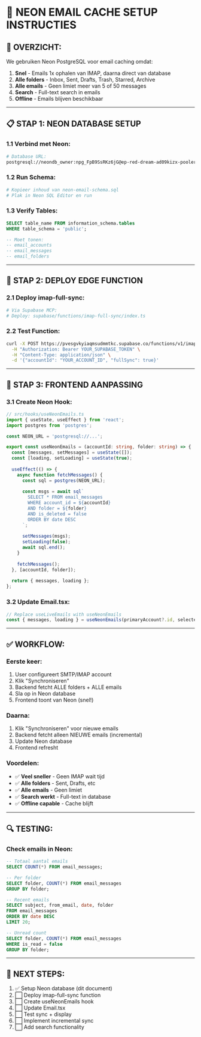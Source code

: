# 📧 NEON EMAIL CACHE SETUP INSTRUCTIES

## 🎯 **OVERZICHT:**

We gebruiken Neon PostgreSQL voor email caching omdat:
1. **Snel** - Emails 1x ophalen van IMAP, daarna direct van database
2. **Alle folders** - Inbox, Sent, Drafts, Trash, Starred, Archive
3. **Alle emails** - Geen limiet meer van 5 of 50 messages
4. **Search** - Full-text search in emails
5. **Offline** - Emails blijven beschikbaar

---

## 📋 **STAP 1: NEON DATABASE SETUP**

### **1.1 Verbind met Neon:**
```bash
# Database URL:
postgresql://neondb_owner:npg_FpB9SsRKz6jG@ep-red-dream-ad09kizx-pooler.c-2.us-east-1.aws.neon.tech/neondb?sslmode=require&channel_binding=require
```

### **1.2 Run Schema:**
```bash
# Kopieer inhoud van neon-email-schema.sql
# Plak in Neon SQL Editor en run
```

### **1.3 Verify Tables:**
```sql
SELECT table_name FROM information_schema.tables 
WHERE table_schema = 'public';

-- Moet tonen:
-- email_accounts
-- email_messages  
-- email_folders
```

---

## 🚀 **STAP 2: DEPLOY EDGE FUNCTION**

### **2.1 Deploy imap-full-sync:**
```bash
# Via Supabase MCP:
# Deploy: supabase/functions/imap-full-sync/index.ts
```

### **2.2 Test Function:**
```bash
curl -X POST https://pvesgvkyiaqmsudmmtkc.supabase.co/functions/v1/imap-full-sync \
  -H "Authorization: Bearer YOUR_SUPABASE_TOKEN" \
  -H "Content-Type: application/json" \
  -d '{"accountId": "YOUR_ACCOUNT_ID", "fullSync": true}'
```

---

## 🔄 **STAP 3: FRONTEND AANPASSING**

### **3.1 Create Neon Hook:**
```typescript
// src/hooks/useNeonEmails.ts
import { useState, useEffect } from 'react';
import postgres from 'postgres';

const NEON_URL = 'postgresql://...';

export const useNeonEmails = (accountId: string, folder: string) => {
  const [messages, setMessages] = useState([]);
  const [loading, setLoading] = useState(true);
  
  useEffect(() => {
    async function fetchMessages() {
      const sql = postgres(NEON_URL);
      
      const msgs = await sql`
        SELECT * FROM email_messages
        WHERE account_id = ${accountId}
        AND folder = ${folder}
        AND is_deleted = false
        ORDER BY date DESC
      `;
      
      setMessages(msgs);
      setLoading(false);
      await sql.end();
    }
    
    fetchMessages();
  }, [accountId, folder]);
  
  return { messages, loading };
};
```

### **3.2 Update Email.tsx:**
```typescript
// Replace useLiveEmails with useNeonEmails
const { messages, loading } = useNeonEmails(primaryAccount?.id, selectedFolder);
```

---

## ✅ **WORKFLOW:**

### **Eerste keer:**
1. User configureert SMTP/IMAP account
2. Klik "Synchroniseren"
3. Backend fetcht ALLE folders + ALLE emails
4. Sla op in Neon database
5. Frontend toont van Neon (snel!)

### **Daarna:**
1. Klik "Synchroniseren" voor nieuwe emails
2. Backend fetcht alleen NIEUWE emails (incremental)
3. Update Neon database
4. Frontend refresht

### **Voordelen:**
- ✅ **Veel sneller** - Geen IMAP wait tijd
- ✅ **Alle folders** - Sent, Drafts, etc
- ✅ **Alle emails** - Geen limiet
- ✅ **Search werkt** - Full-text in database
- ✅ **Offline capable** - Cache blijft

---

## 🔍 **TESTING:**

### **Check emails in Neon:**
```sql
-- Totaal aantal emails
SELECT COUNT(*) FROM email_messages;

-- Per folder
SELECT folder, COUNT(*) FROM email_messages 
GROUP BY folder;

-- Recent emails
SELECT subject, from_email, date, folder 
FROM email_messages 
ORDER BY date DESC 
LIMIT 20;

-- Unread count
SELECT folder, COUNT(*) FROM email_messages 
WHERE is_read = false 
GROUP BY folder;
```

---

## 🎯 **NEXT STEPS:**

1. ✅ Setup Neon database (dit document)
2. ⬜ Deploy imap-full-sync function
3. ⬜ Create useNeonEmails hook
4. ⬜ Update Email.tsx
5. ⬜ Test sync + display
6. ⬜ Implement incremental sync
7. ⬜ Add search functionality

